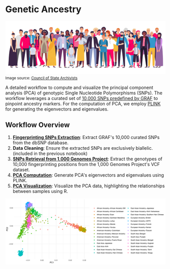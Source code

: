 # Genetic Ancestry

![Ethnic Groups](images/ethnic-groups.jpg)
<small>Image source: [Council of State Archivists](https://www.statearchivists.org/blogs/anne-ackerson/2022/01/05/why-participate-in-the-cultural-competency-survey)</small>

A detailed workflow to compute and visualize the principal component analysis (PCA) of genotypic Single Nucleotide Polymorphisms (SNPs). The workflow leverages a curated set of [10,000 SNPs predefined by GRAF](https://github.com/ncbi/graf) to pinpoint ancestry markers. For the computation of PCA, we employ [PLINK](https://www.cog-genomics.org/plink/) for generating the eigenvectors and eigenvalues.

## Workflow Overview
1. [**Fingerprinting SNPs Extraction**](retrieve-ancteral-snps.md): Extract GRAF's 10,000 curated SNPs from the dbSNP database.
2. **Data Cleaning**: Ensure the extracted SNPs are exclusively biallelic. (included in the previous notebook)
3. [**SNPs Retrieval from 1,000 Genomes Project**](extract-ancestral-snps-from-1kGP.ipynb): Extract the genotypes of 10,000 fingerprinting positions from the 1,000 Genomes Project's VCF dataset.
4. [**PCA Computation**](compute-1kGP-pca.ipynb): Generate PCA's eigenvectors and eigenvalues using PLINK.
5. [**PCA Visualization**](plot-1kGP-pca.md): Visualize the PCA data, highlighting the relationships between samples using R.

![Populations PCA](images/populations-pca.jpg)
